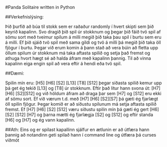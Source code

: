 #Panda Solitaire written in Python

##Verkefnislýsing:

Þið þurfið að búa til stokk sem er raðaður randomly í hvert skipti sem þið keyrið kapalinn. Svo dragið þið spil úr stokknum og þegar þið fáið tvö spil af sömu sort með tveimur spilum á milli megið þið taka þau spil í burtu sem eru á milli. Ef þið sjáið tvö spil með sama gildi og tvö á milli þá megið þið taka öll fjögur í burtu. Þegar við erum komin á þann stað að vera búin að fletta upp öllum spilum úr stokknum má taka aftasta spilið og setja það fremst og athuga hvort hægt sé að halda áfram með kapalinn þannig. Til að vinna kapalinn eiga engin spil að vera eftir á hendi eða tvö spil.

##Dæmi:

Spilin mín eru: [H5] [H6] [S2] [L13] [T8] [S12] þegar síðasta spilið kemur upp þá get ég tekið [L13] og [T8] úr stokknum. Eftir það lítur hann svona út: [H7] [H6] [S2][S12] og við höldum áfram að draga þar sem [H7] og [S12] eru ekki af sömu sort. Ef við værum t.d. með [H7] [H6] [S2][S7] þá gæti ég fjarlægt öll spilin fjögur. Þegar komið er að síðustu spilunum má setja aftasta spilið fremst. Ef [H7] [H6] [S2] [S12] væru síðustu spilin mín þá gæti ég gert [H6] [S2] [S12] [H7] og þarna mætti ég fjarlægja [S2] og [S12] og eftir standa [H6] og [H7] og ég vann kapalinn.

##Ath: 
Eins og er spilast kapallinn sjálfur en ætlunin er að útfæra hann þannig
að notandinn geti spilað hann í command line og útfæra þá curses viðmót
